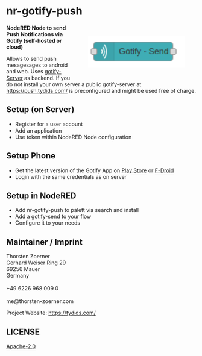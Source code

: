 # nr-gotify-push

<img src="./screenshot.png" align="right" height="85px" hspace="30px" vspace="30px">

**NodeRED Node to send Push Notifications via Gotify (self-hosted or cloud)**

Allows to send push mesagesages to android and web. Uses [gotify-Server](https://gotify.net/) as backend. If you do not install your own server a public gotify-server at https://push.tydids.com/ is preconfigured and might be used free of charge.

## Setup (on Server)
- Register for a user account
- Add an application
- Use token within NodeRED Node configuration

## Setup Phone
- Get the latest version of the Gotify App on [Play Store](https://play.google.com/store/apps/details?id=com.github.gotify) or [F-Droid](https://f-droid.org/de/packages/com.github.gotify/)
- Login with the same credentials as on server

## Setup in NodeRED
- Add nr-gotify-push to palett via search and install
- Add a gotify-send to your flow
- Configure it to your needs

## Maintainer / Imprint

<addr>
Thorsten Zoerner  <br/>
Gerhard Weiser Ring 29  <br/>
69256 Mauer  <br/>
Germany  <br/>
 <br/>
+49 6226 968 009 0  <br/>
 <br/>
me@thorsten-zoerner.com  <br/>
</addr>

Project Website: https://tydids.com/

## LICENSE
[Apache-2.0](./LICENSE)
